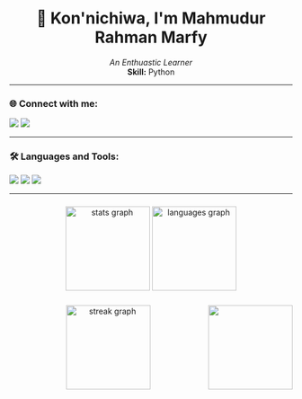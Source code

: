 <h1 align="center">👋 Kon'nichiwa, I'm Mahmudur Rahman Marfy</h1>

<p align="center">
  <i>An Enthuastic Learner</i><br>
  <b>Skill:</b> Python
</p>

---

### 🌐 Connect with me:
<p align="left">
  <a href="https://linkedin.com/in/mahmudur-rahman-marfy"><img src="https://img.shields.io/badge/-LinkedIn-0077B5?style=flat&logo=Linkedin&logoColor=white"/></a>
  <a href="#"><img src="https://img.shields.io/badge/-Discord-5865F2?style=flat&logo=discord&logoColor=white"/></a>
</p>

---

### 🛠️ Languages and Tools:

<p>
  <img src="https://img.shields.io/badge/Arduino-00979D?style=flat&logo=arduino&logoColor=white"/>
  <img src="https://img.shields.io/badge/Linux-FCC624?style=flat&logo=linux&logoColor=black"/>
  <img src="https://img.shields.io/badge/Python-3776AB?style=flat&logo=python&logoColor=white"/> 
</p>

---
###

<div align="center">
  <img src="https://github-readme-stats.vercel.app/api?username=maurodesouza&hide_title=false&hide_rank=false&show_icons=true&include_all_commits=true&count_private=true&disable_animations=false&theme=dracula&locale=en&hide_border=false" height="150" alt="stats graph"  />
  <img src="https://github-readme-stats.vercel.app/api/top-langs?username=maurodesouza&locale=en&hide_title=false&layout=compact&card_width=320&langs_count=5&theme=dracula&hide_border=false" height="150" alt="languages graph"  />
</div>

###

<img align="right" height="150" src="https://i.imgflip.com/65efzo.gif"  />

###

<div align="center">
  <img src="https://streak-stats.demolab.com?user=maurodesouza&locale=en&mode=daily&theme=dracula&hide_border=false&border_radius=5&order=3" height="150" alt="streak graph"  />
</div>

###
